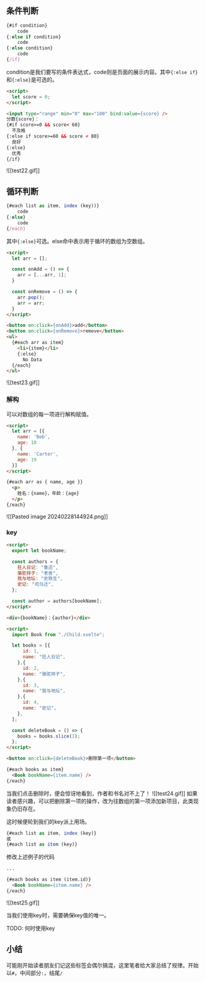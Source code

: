 
## 条件判断

```javascript
{#if condition}
	code
{:else if condition}
	code
{:else condition}
	code
{/if}
```

condition是我们要写的条件表达式，code则是页面的展示内容。其中`{:else if}`和`{:else}`是可选的。

```html
<script>
  let score = 0;
</script>

<input type="range" min="0" max="100" bind:value={score} />
分数{score}：
{#if score>=0 && score< 60}
  不及格
{:else if score>=60 && score < 80}
  良好
{:else}
  优秀
{/if}
```
![[test22.gif]]


## 循环判断

```javascript
{#each list as item, index (key))}
	code
{:else}
	code
{/each}
```

其中`{:else}`可选。else命中表示用于循环的数组为空数组。
```html
<script>
  let arr = [];

  const onAdd = () => {
    arr = [...arr, 1];
  }

  const onRemove = () => {
    arr.pop();
    arr = arr;
  }
</script>

<button on:click={onAdd}>add</button>
<button on:click={onRemove}>remove</button>
<ul>
  {#each arr as item}
    <li>{item}</li>
    {:else}
      No Data
  {/each}
</ul>
```

![[test23.gif]]

### 解构
可以对数组的每一项进行解构赋值。
```html
<script>
  let arr = [{
    name: 'Bob',
    age: 18
  }, {
    name: 'Carter',
    age: 19
  }]
</script>

{#each arr as { name, age }}
  <p>
    姓名：{name}，年龄：{age}
  </p>
{/each}
```
![[Pasted image 20240228144924.png]]

### key

```html
<script>
  export let bookName;

  const authors = {
    狂人日记: "鲁迅",
    骆驼祥子: "老舍",
    我与地坛: "史铁生",
    史记: "司马迁",
  };

  const author = authors[bookName];
</script>

<div>{bookName}：{author}</div>
```


```html
<script>
  import Book from "./Child.svelte";

  let books = [{
      id: 1,
      name: "狂人日记",
    },{
      id: 2,
      name: "骆驼祥子",
    },{
      id: 3,
      name: "我与地坛",
    },{
      id: 4,
      name: "史记",
    },
  ];

  const deleteBook = () => {
    books = books.slice(1);
  };
</script>

<button on:click={deleteBook}>删除第一项</button>

{#each books as item}
  <Book bookName={item.name} />
{/each}
```

当我们点击删除时，便会惊讶地看到，作者和书名对不上了！
![[test24.gif]]
如果读者感兴趣，可以把删除第一项的操作，改为往数组的第一项添加新项目，此类现象仍旧存在。

这时候便轮到我们的key派上用场。
```javascript
{#each list as item, index (key)}
或
{#each list as item (key)}
```

修改上述例子的代码
```html
...

{#each books as item (item.id)}
  <Book bookName={item.name} />
{/each}
```

![[test25.gif]]

当我们使用key时，需要确保key值的唯一。

TODO: 何时使用key
## 小结
可能刚开始读者朋友们记这些标签会偶尔搞混，这里笔者给大家总结了规律。开始以`#`，中间部分`:`，结尾`/`